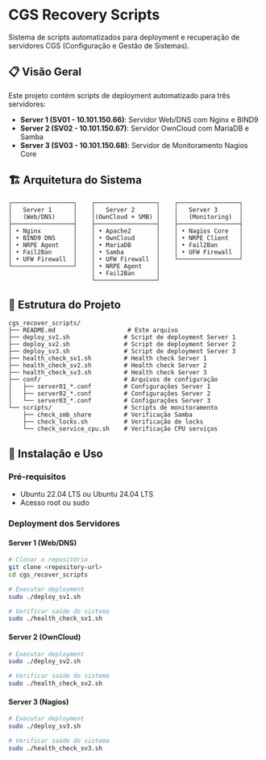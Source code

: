 # CGS Recovery Scripts

Sistema de scripts automatizados para deployment e recuperação de servidores CGS (Configuração e Gestão de Sistemas).

## 📋 Visão Geral

Este projeto contém scripts de deployment automatizado para três servidores:

- **Server 1 (SV01 - 10.101.150.66)**: Servidor Web/DNS com Nginx e BIND9
- **Server 2 (SV02 - 10.101.150.67)**: Servidor OwnCloud com MariaDB e Samba
- **Server 3 (SV03 - 10.101.150.68)**: Servidor de Monitoramento Nagios Core

## 🏗️ Arquitetura do Sistema

```
┌─────────────────┐    ┌─────────────────┐    ┌─────────────────┐
│   Server 1      │    │   Server 2      │    │   Server 3      │
│   (Web/DNS)     │    │(OwnCloud + SMB) │    │   (Monitoring)  │
├─────────────────┤    ├─────────────────┤    ├─────────────────┤
│ • Nginx         │    │ • Apache2       │    │ • Nagios Core   │
│ • BIND9 DNS     │    │ • OwnCloud      │    │ • NRPE Client   │
│ • NRPE Agent    │    │ • MariaDB       │    │ • Fail2Ban      │
│ • Fail2Ban      │    │ • Samba         │    │ • UFW Firewall  │
│ • UFW Firewall  │    │ • UFW Firewall  │    └─────────────────┘
└─────────────────┘    │ • NRPE Agent    │    
                       │ • Fail2Ban      │
                       └─────────────────┘
```

## 📁 Estrutura do Projeto

```
cgs_recover_scripts/
├── README.md                    # Este arquivo
├── deploy_sv1.sh               # Script de deployment Server 1
├── deploy_sv2.sh               # Script de deployment Server 2
├── deploy_sv3.sh               # Script de deployment Server 3
├── health_check_sv1.sh         # Health check Server 1
├── health_check_sv2.sh         # Health check Server 2
├── health_check_sv3.sh         # Health check Server 3
├── conf/                       # Arquivos de configuração
│   ├── server01_*.conf         # Configurações Server 1
│   ├── server02_*.conf         # Configurações Server 2
│   └── server03_*.conf         # Configurações Server 3
└── scripts/                    # Scripts de monitoramento
    ├── check_smb_share         # Verificação Samba
    ├── check_locks.sh          # Verificação de locks
    └── check_service_cpu.sh    # Verificação CPU serviços
```

## 🚀 Instalação e Uso

### Pré-requisitos

- Ubuntu 22.04 LTS ou Ubuntu 24.04 LTS
- Acesso root ou sudo

### Deployment dos Servidores

#### Server 1 (Web/DNS)
```bash
# Clonar o repositório
git clone <repository-url>
cd cgs_recover_scripts

# Executar deployment
sudo ./deploy_sv1.sh

# Verificar saúde do sistema
sudo ./health_check_sv1.sh
```

#### Server 2 (OwnCloud)
```bash
# Executar deployment
sudo ./deploy_sv2.sh

# Verificar saúde do sistema
sudo ./health_check_sv2.sh
```

#### Server 3 (Nagios)
```bash
# Executar deployment
sudo ./deploy_sv3.sh

# Verificar saúde do sistema
sudo ./health_check_sv3.sh
```
